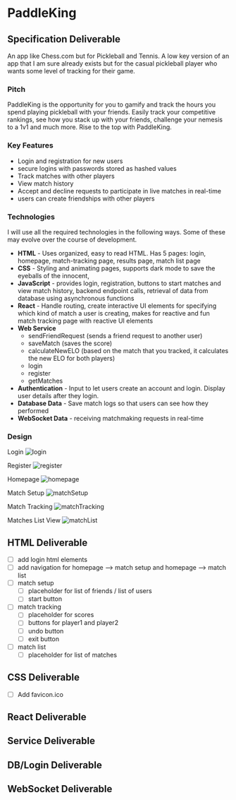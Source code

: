 # PaddleKing

## Specification Deliverable
An app like Chess.com but for Pickleball and Tennis. A low key version of an app that I am sure already exists but for the casual pickleball player who wants some level of tracking for their game.

### Pitch
PaddleKing is the opportunity for you to gamify and track the hours you spend playing pickleball with your friends. Easily track your competitive rankings, see how you stack up with your friends, challenge your nemesis to a 1v1 and much more. Rise to the top with PaddleKing.

### Key Features
- Login and registration for new users
- secure logins with passwords stored as hashed values
- Track matches with other players
- View match history
- Accept and decline requests to participate in live matches in real-time
- users can create friendships with other players


### Technologies
I will use all the required technologies in the following ways. Some of these may evolve over the course of development.
- **HTML** - Uses organized, easy to read HTML. Has 5 pages: login, homepage, match-tracking page, results page, match list page
- **CSS** - Styling and animating pages, supports dark mode to save the eyeballs of the innocent, 
- **JavaScript** - provides login, registration, buttons to start matches and view match history, backend endpoint calls, retrieval of data from database using asynchronous functions
- **React** - Handle routing, create interactive UI elements for specifying which kind of match a user is creating, makes for reactive and fun match tracking page with reactive UI elements
- **Web Service**
	- sendFriendRequest (sends a friend request to another user)
	- saveMatch (saves the score)
	- calculateNewELO (based on the match that you tracked, it calculates the new ELO for both players)
	- login
	- register
	- getMatches
- **Authentication** - Input to let users create an account and login. Display user details after they login.
- **Database Data** - Save match logs so that users can see how they performed
- **WebSocket Data** - receiving matchmaking requests in real-time

### Design
Login
![login](Login.png)

Register
![register](Register.png)

Homepage
![homepage](Homepage.png)

Match Setup
![matchSetup](MatchSetup.png)

Match Tracking
![matchTracking](MatchTracking.png)

Matches List View
![matchList](MatchList.png)

## HTML Deliverable
- [ ] add login html elements
- [ ] add navigation for homepage --> match setup and homepage --> match list
- [ ] match setup
	- [ ] placeholder for list of friends / list of users
	- [ ] start button
- [ ] match tracking
	- [ ] placeholder for scores
	- [ ] buttons for player1 and player2
	- [ ] undo button
	- [ ] exit button
- [ ] match list
	- [ ] placeholder for list of matches

## CSS Deliverable
- [ ] Add favicon.ico 

## React Deliverable

## Service Deliverable

## DB/Login Deliverable

## WebSocket Deliverable